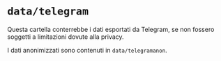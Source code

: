 # `data/telegram`

Questa cartella conterrebbe i dati esportati da Telegram, se non fossero soggetti a limitazioni dovute alla privacy.

I dati anonimizzati sono contenuti in `data/telegramanon`.

